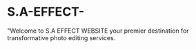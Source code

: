# S.A-EFFECT-
"Welcome to S.A EFFECT WEBSITE your premier destination for transformative photo editing services. 
